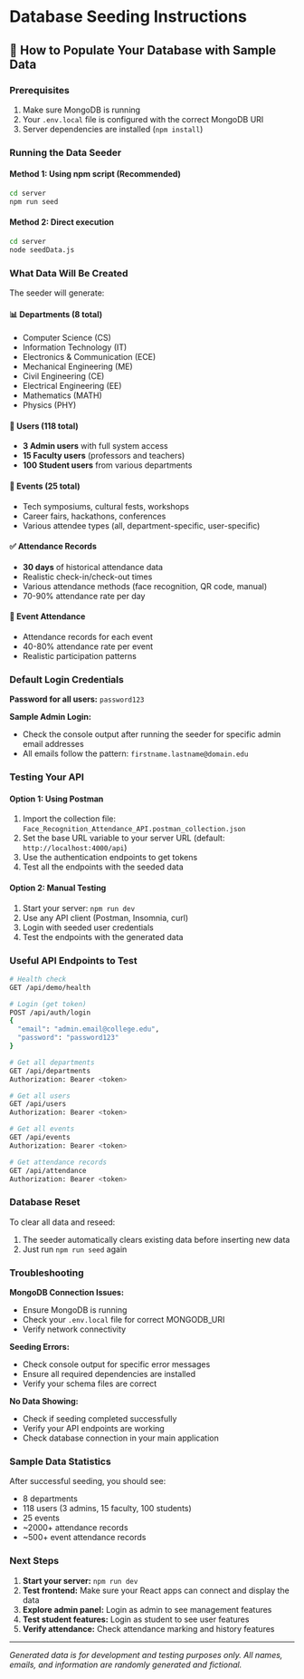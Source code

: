 # Database Seeding Instructions

## 🌱 How to Populate Your Database with Sample Data

### Prerequisites
1. Make sure MongoDB is running
2. Your `.env.local` file is configured with the correct MongoDB URI
3. Server dependencies are installed (`npm install`)

### Running the Data Seeder

#### Method 1: Using npm script (Recommended)
```bash
cd server
npm run seed
```

#### Method 2: Direct execution
```bash
cd server
node seedData.js
```

### What Data Will Be Created

The seeder will generate:

#### 📊 **Departments (8 total)**
- Computer Science (CS)
- Information Technology (IT)
- Electronics & Communication (ECE)
- Mechanical Engineering (ME)
- Civil Engineering (CE)
- Electrical Engineering (EE)
- Mathematics (MATH)
- Physics (PHY)

#### 👥 **Users (118 total)**
- **3 Admin users** with full system access
- **15 Faculty users** (professors and teachers)
- **100 Student users** from various departments

#### 🎯 **Events (25 total)**
- Tech symposiums, cultural fests, workshops
- Career fairs, hackathons, conferences
- Various attendee types (all, department-specific, user-specific)

#### ✅ **Attendance Records**
- **30 days** of historical attendance data
- Realistic check-in/check-out times
- Various attendance methods (face recognition, QR code, manual)
- 70-90% attendance rate per day

#### 🎪 **Event Attendance**
- Attendance records for each event
- 40-80% attendance rate per event
- Realistic participation patterns

### Default Login Credentials

**Password for all users:** `password123`

**Sample Admin Login:**
- Check the console output after running the seeder for specific admin email addresses
- All emails follow the pattern: `firstname.lastname@domain.edu`

### Testing Your API

#### Option 1: Using Postman
1. Import the collection file: `Face_Recognition_Attendance_API.postman_collection.json`
2. Set the base URL variable to your server URL (default: `http://localhost:4000/api`)
3. Use the authentication endpoints to get tokens
4. Test all the endpoints with the seeded data

#### Option 2: Manual Testing
1. Start your server: `npm run dev`
2. Use any API client (Postman, Insomnia, curl)
3. Login with seeded user credentials
4. Test the endpoints with the generated data

### Useful API Endpoints to Test

```bash
# Health check
GET /api/demo/health

# Login (get token)
POST /api/auth/login
{
  "email": "admin.email@college.edu",
  "password": "password123"
}

# Get all departments
GET /api/departments
Authorization: Bearer <token>

# Get all users
GET /api/users
Authorization: Bearer <token>

# Get all events
GET /api/events
Authorization: Bearer <token>

# Get attendance records
GET /api/attendance
Authorization: Bearer <token>
```

### Database Reset

To clear all data and reseed:
1. The seeder automatically clears existing data before inserting new data
2. Just run `npm run seed` again

### Troubleshooting

**MongoDB Connection Issues:**
- Ensure MongoDB is running
- Check your `.env.local` file for correct MONGODB_URI
- Verify network connectivity

**Seeding Errors:**
- Check console output for specific error messages
- Ensure all required dependencies are installed
- Verify your schema files are correct

**No Data Showing:**
- Check if seeding completed successfully
- Verify your API endpoints are working
- Check database connection in your main application

### Sample Data Statistics

After successful seeding, you should see:
- 8 departments
- 118 users (3 admins, 15 faculty, 100 students)
- 25 events
- ~2000+ attendance records
- ~500+ event attendance records

### Next Steps

1. **Start your server:** `npm run dev`
2. **Test frontend:** Make sure your React apps can connect and display the data
3. **Explore admin panel:** Login as admin to see management features
4. **Test student features:** Login as student to see user features
5. **Verify attendance:** Check attendance marking and history features

---

*Generated data is for development and testing purposes only. All names, emails, and information are randomly generated and fictional.*
